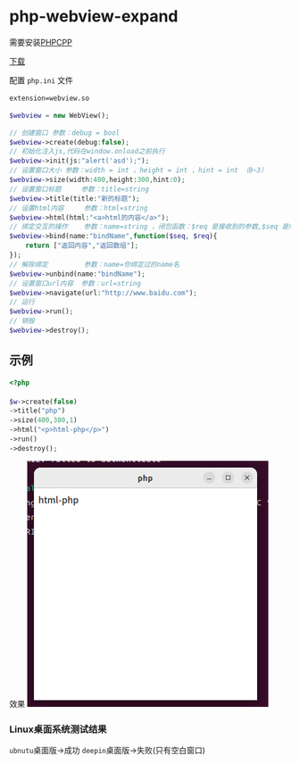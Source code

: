 # php-webview-expand

需要安装[PHPCPP](https://www.phpcpp.com/)

[下载](https://github.com/KingBes/php-webview-expand/releases)

配置 `php.ini` 文件

```txt
extension=webview.so
```

```php
$webview = new WebView();
```

```php
// 创建窗口 参数：debug = bool
$webview->create(debug:false);
// 初始化注入js,代码在window.onload之前执行
$webview->init(js:"alert('asd');");
// 设置窗口大小 参数：width = int ，height = int ，hint = int （0~3）
$webview->size(width:400,height:300,hint:0);
// 设置窗口标题     参数：title=string
$webview->title(title:"新的标题");
// 设置html内容     参数：html=string
$webview->html(html:"<a>html的内容</a>");
// 绑定交互的操作    参数：name=string ，闭包函数：$req 是接收到的参数,$seq 是触发次数
$webview->bind(name:"bindName",function($seq, $req){
    return ["返回内容","返回数组"];
});
// 解除绑定         参数：name=你绑定过的name名
$webview->unbind(name:"bindName");
// 设置窗口url内容  参数：url=string
$webview->navigate(url:"http://www.baidu.com");
// 运行
$webview->run();
// 销毁
$webview->destroy();
```

## 示例

```php
<?php

$w->create(false)
->title("php")
->size(400,380,1)
->html("<p>html-php</p>")
->run()
->destroy();
```

效果
![](演示.png)

### Linux桌面系统测试结果

`ubnutu`桌面版->成功
`deepin`桌面版->失败(只有空白窗口)